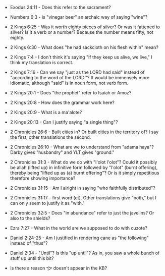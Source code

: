 - Exodus 24:11 - Does this refer to the sacrament?
- Numbers 6:3 - is "vinegar beer" an archaic way of saying "wine"?
- 2 Kings 6:25 - Was it worth eighty pieces of silver? Or was it fattened to silver? Is it a verb or a number? Because the number means fifty, not eighty.
- 2 Kings 6:30 - What does "he had sackcloth on his flesh within" mean?
- 2 Kings 7:4 - I don't think it's saying "If they keep us alive, we live," I think my translation is correct.
- 2 Kings 7:16 - Can we say "just as the LORD had said" instead of "according to the word of the LORD."? It would be immensely more idiomatic, although "said" is in noun form, not verb form.
- 2 Kings 20:1 - Does "the prophet" refer to Isaiah or Amoz?
- 2 Kings 20:8 - How does the grammar work here?
- 2 Kings 20:9 - What is a ma'alote?
- 2 Kings 20:13 - Can I justify saying "a single thing"?
- 2 Chronicles 26:6 - Built cities in? Or built cities in the territory of? I say the first, other translations the second.
- 2 Chronicles 26:10 - What are we to understand from "adama haya"? Darby gives "husbandry" and YLT gives "ground."
- 2 Chronicles 31:3 - What do we do with "l'olot l'olot"? Could it possibly be allah (lifted up) in infinitive form followed by "l'olot" (burnt offering), thereby being "lifted up as (a) burnt offering"? Or is it simply repetitious therefore showing importance?
- 2 Chronicles 31:15 - Am I alright in saying "who faithfully distributed"?
- 2 Chronicles 31:17 - first word (et). Other translations give "both," but I can only seem to justify it as "with."
- 2 Chronicles 32:5 - Does "in abundance" refer to just the javelins? Or also to the shields?
- Ezra 7:27 - What in the world are we supposed to do with cuzote?
- Daniel 2:24-25 - Am I justified in rendering cane as "the following" instead of "thus"?
- Daniel 2:34 - "Until"? Is this "up until"? As in, you saw a whole bunch of stuff up until this bit?

- Is there a reason ילך doesn't appear in the KB?
